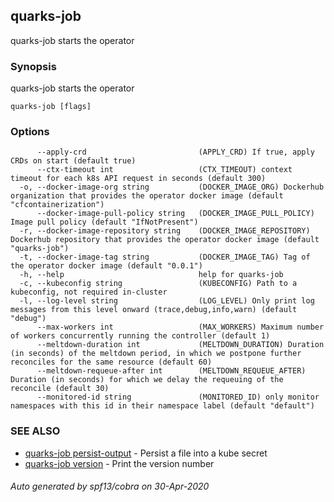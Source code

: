 ## quarks-job

quarks-job starts the operator

### Synopsis

quarks-job starts the operator

```
quarks-job [flags]
```

### Options

```
      --apply-crd                         (APPLY_CRD) If true, apply CRDs on start (default true)
      --ctx-timeout int                   (CTX_TIMEOUT) context timeout for each k8s API request in seconds (default 300)
  -o, --docker-image-org string           (DOCKER_IMAGE_ORG) Dockerhub organization that provides the operator docker image (default "cfcontainerization")
      --docker-image-pull-policy string   (DOCKER_IMAGE_PULL_POLICY) Image pull policy (default "IfNotPresent")
  -r, --docker-image-repository string    (DOCKER_IMAGE_REPOSITORY) Dockerhub repository that provides the operator docker image (default "quarks-job")
  -t, --docker-image-tag string           (DOCKER_IMAGE_TAG) Tag of the operator docker image (default "0.0.1")
  -h, --help                              help for quarks-job
  -c, --kubeconfig string                 (KUBECONFIG) Path to a kubeconfig, not required in-cluster
  -l, --log-level string                  (LOG_LEVEL) Only print log messages from this level onward (trace,debug,info,warn) (default "debug")
      --max-workers int                   (MAX_WORKERS) Maximum number of workers concurrently running the controller (default 1)
      --meltdown-duration int             (MELTDOWN_DURATION) Duration (in seconds) of the meltdown period, in which we postpone further reconciles for the same resource (default 60)
      --meltdown-requeue-after int        (MELTDOWN_REQUEUE_AFTER) Duration (in seconds) for which we delay the requeuing of the reconcile (default 30)
      --monitored-id string               (MONITORED_ID) only monitor namespaces with this id in their namespace label (default "default")
```

### SEE ALSO

* [quarks-job persist-output](quarks-job_persist-output.md)	 - Persist a file into a kube secret
* [quarks-job version](quarks-job_version.md)	 - Print the version number

###### Auto generated by spf13/cobra on 30-Apr-2020
